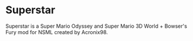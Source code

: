 # Superstar
Superstar is a Super Mario Odyssey and Super Mario 3D World + Bowser's Fury mod for NSML created by Acronix98.
